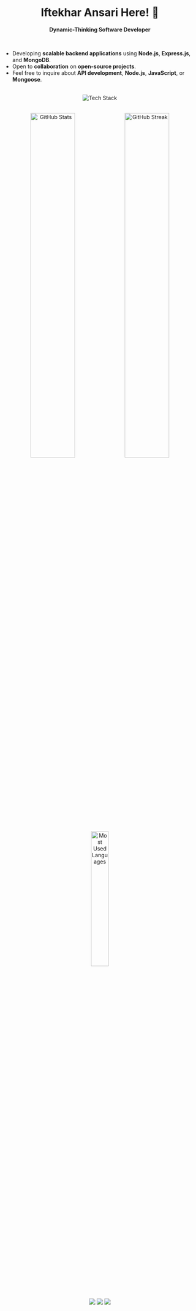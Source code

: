 <div align="center">

# Iftekhar Ansari Here! 👋

**Dynamic-Thinking Software Developer**

</div>

<br/>

- Developing **scalable backend applications** using **Node.js**, **Express.js**, and **MongoDB**.
- Open to **collaboration** on **open-source projects**.
- Feel free to inquire about **API development**, **Node.js**, **JavaScript**, or **Mongoose**.

<br/>

<div align="center">
  <img src="https://skillicons.dev/icons?i=js,nodejs,express,mongodb,git,github,vscode,postman" alt="Tech Stack" />
</div>

<br/>

<p align="center">
  <img width="48%" src="https://github-readme-stats.vercel.app/api?username=iftekhar0six&show_icons=true&theme=radical" alt="GitHub Stats" />
  <img width="48%" src="https://github-readme-streak-stats.herokuapp.com/?user=iftekhar0six&theme=radical" alt="GitHub Streak" />
  <img width="30%" src="https://github-readme-stats.vercel.app/api/top-langs/?username=iftekhar0six&theme=radical&layout=compact" alt="Most Used Languages" />
</p>

<br/>

<p align="center">
  <a href="https://www.linkedin.com/in/iftekharansari/" target="_blank"><img align="center" src="https://img.shields.io/badge/LinkedIn-0077B5?style=for-the-badge&logo=linkedin&logoColor=white" /></a>
  <a href="https://twitter.com/iftekhar0six" target="_blank"><img align="center" src="https://img.shields.io/badge/Twitter-1DA1F2?style=for-the-badge&logo=twitter&logoColor=white" /></a>
  <a href="mailto:iftekhar0six@gmail.com" target="_blank"><img align="center" src="https://img.shields.io/badge/Email-D14836?style=for-the-badge&logo=gmail&logoColor=white" /></a>
</p>
